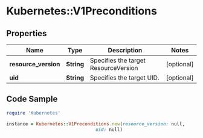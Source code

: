 # Kubernetes::V1Preconditions

## Properties

Name | Type | Description | Notes
------------ | ------------- | ------------- | -------------
**resource_version** | **String** | Specifies the target ResourceVersion | [optional] 
**uid** | **String** | Specifies the target UID. | [optional] 

## Code Sample

```ruby
require 'Kubernetes'

instance = Kubernetes::V1Preconditions.new(resource_version: null,
                                 uid: null)
```


